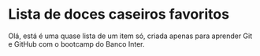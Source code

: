 # Lista de doces caseiros favoritos

Olá, está é uma quase lista de um item só, criada apenas para aprender Git e GitHub com o bootcamp do Banco Inter.